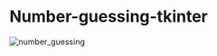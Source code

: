 # Number-guessing-tkinter

![number_guessing](https://user-images.githubusercontent.com/58632626/152143278-0e0137b6-c6e7-4fc5-b39d-46a8b6f4a34e.png)
